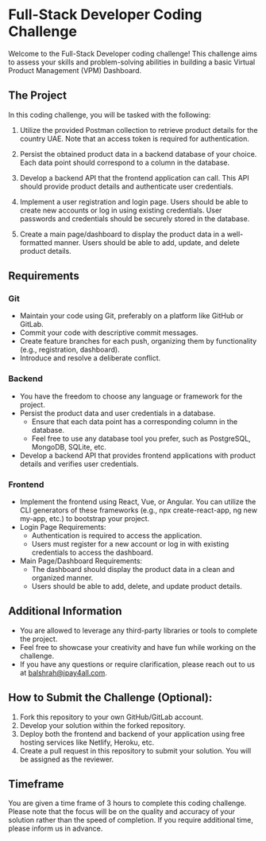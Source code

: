 # Full-Stack Developer Coding Challenge

Welcome to the Full-Stack Developer coding challenge! This challenge aims to assess your skills and problem-solving abilities in building a basic Virtual Product Management (VPM) Dashboard.

## The Project

In this coding challenge, you will be tasked with the following:

1. Utilize the provided Postman collection to retrieve product details for the country UAE. Note that an access token is required for authentication.

2. Persist the obtained product data in a backend database of your choice. Each data point should correspond to a column in the database.

3. Develop a backend API that the frontend application can call. This API should provide product details and authenticate user credentials.

4. Implement a user registration and login page. Users should be able to create new accounts or log in using existing credentials. User passwords and credentials should be securely stored in the database.

5. Create a main page/dashboard to display the product data in a well-formatted manner. Users should be able to add, update, and delete product details.

## Requirements

### Git

- Maintain your code using Git, preferably on a platform like GitHub or GitLab.
- Commit your code with descriptive commit messages.
- Create feature branches for each push, organizing them by functionality (e.g., registration, dashboard).
- Introduce and resolve a deliberate conflict.

### Backend

- You have the freedom to choose any language or framework for the project.
- Persist the product data and user credentials in a database.
  - Ensure that each data point has a corresponding column in the database.
  - Feel free to use any database tool you prefer, such as PostgreSQL, MongoDB, SQLite, etc.
- Develop a backend API that provides frontend applications with product details and verifies user credentials.

### Frontend

- Implement the frontend using React, Vue, or Angular. You can utilize the CLI generators of these frameworks (e.g., npx create-react-app, ng new my-app, etc.) to bootstrap your project.
- Login Page Requirements:
  - Authentication is required to access the application.
  - Users must register for a new account or log in with existing credentials to access the dashboard.
- Main Page/Dashboard Requirements:
  - The dashboard should display the product data in a clean and organized manner.
  - Users should be able to add, delete, and update product details.

## Additional Information

- You are allowed to leverage any third-party libraries or tools to complete the project.
- Feel free to showcase your creativity and have fun while working on the challenge.
- If you have any questions or require clarification, please reach out to us at balshrah@ipay4all.com.

## How to Submit the Challenge (Optional):

1. Fork this repository to your own GitHub/GitLab account.
2. Develop your solution within the forked repository.
3. Deploy both the frontend and backend of your application using free hosting services like Netlify, Heroku, etc.
4. Create a pull request in this repository to submit your solution. You will be assigned as the reviewer.

## Timeframe

You are given a time frame of 3 hours to complete this coding challenge. Please note that the focus will be on the quality and accuracy of your solution rather than the speed of completion. If you require additional time, please inform us in advance.
